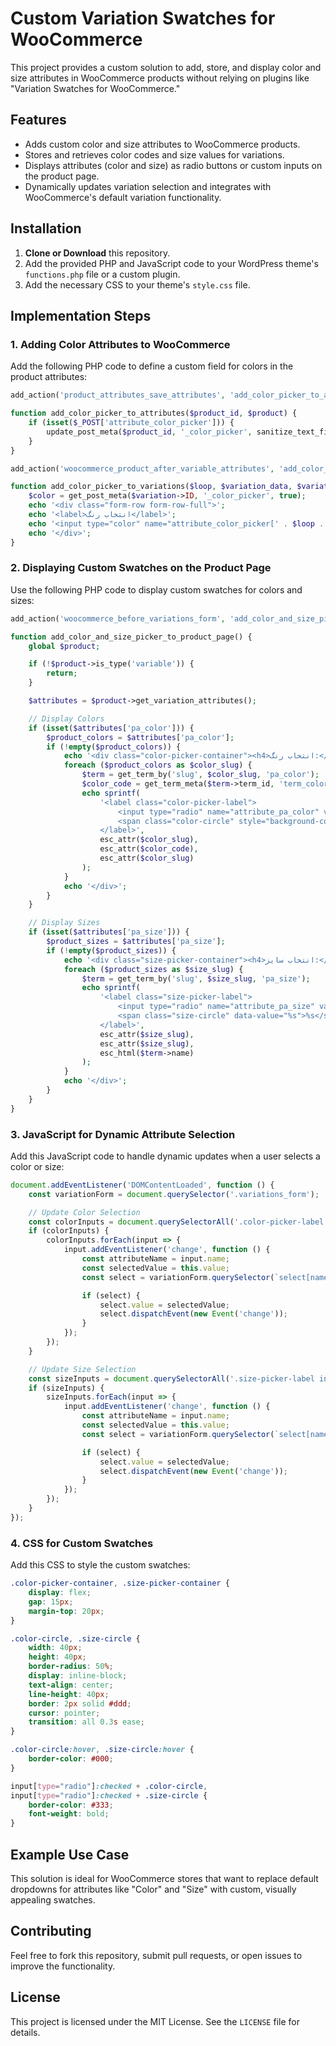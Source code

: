 # Custom Variation Swatches for WooCommerce

This project provides a custom solution to add, store, and display color and size attributes in WooCommerce products without relying on plugins like "Variation Swatches for WooCommerce."

## Features

- Adds custom color and size attributes to WooCommerce products.
- Stores and retrieves color codes and size values for variations.
- Displays attributes (color and size) as radio buttons or custom inputs on the product page.
- Dynamically updates variation selection and integrates with WooCommerce's default variation functionality.

## Installation

1. **Clone or Download** this repository.
2. Add the provided PHP and JavaScript code to your WordPress theme's `functions.php` file or a custom plugin.
3. Add the necessary CSS to your theme's `style.css` file.

## Implementation Steps

### 1. Adding Color Attributes to WooCommerce

Add the following PHP code to define a custom field for colors in the product attributes:

```php
add_action('product_attributes_save_attributes', 'add_color_picker_to_attributes', 10, 2);

function add_color_picker_to_attributes($product_id, $product) {
    if (isset($_POST['attribute_color_picker'])) {
        update_post_meta($product_id, '_color_picker', sanitize_text_field($_POST['attribute_color_picker']));
    }
}

add_action('woocommerce_product_after_variable_attributes', 'add_color_picker_to_variations', 10, 3);

function add_color_picker_to_variations($loop, $variation_data, $variation) {
    $color = get_post_meta($variation->ID, '_color_picker', true);
    echo '<div class="form-row form-row-full">';
    echo '<label>انتخاب رنگ</label>';
    echo '<input type="color" name="attribute_color_picker[' . $loop . ']" value="' . esc_attr($color) . '" />';
    echo '</div>';
}
```

### 2. Displaying Custom Swatches on the Product Page

Use the following PHP code to display custom swatches for colors and sizes:

```php
add_action('woocommerce_before_variations_form', 'add_color_and_size_picker_to_product_page');

function add_color_and_size_picker_to_product_page() {
    global $product;

    if (!$product->is_type('variable')) {
        return;
    }

    $attributes = $product->get_variation_attributes();

    // Display Colors
    if (isset($attributes['pa_color'])) {
        $product_colors = $attributes['pa_color'];
        if (!empty($product_colors)) {
            echo '<div class="color-picker-container"><h4>انتخاب رنگ:</h4>';
            foreach ($product_colors as $color_slug) {
                $term = get_term_by('slug', $color_slug, 'pa_color');
                $color_code = get_term_meta($term->term_id, 'term_color', true);
                echo sprintf(
                    '<label class="color-picker-label">
                        <input type="radio" name="attribute_pa_color" value="%s" style="display: none;">
                        <span class="color-circle" style="background-color: %s;" data-value="%s"></span>
                    </label>',
                    esc_attr($color_slug),
                    esc_attr($color_code),
                    esc_attr($color_slug)
                );
            }
            echo '</div>';
        }
    }

    // Display Sizes
    if (isset($attributes['pa_size'])) {
        $product_sizes = $attributes['pa_size'];
        if (!empty($product_sizes)) {
            echo '<div class="size-picker-container"><h4>انتخاب سایز:</h4>';
            foreach ($product_sizes as $size_slug) {
                $term = get_term_by('slug', $size_slug, 'pa_size');
                echo sprintf(
                    '<label class="size-picker-label">
                        <input type="radio" name="attribute_pa_size" value="%s" style="display: none;">
                        <span class="size-circle" data-value="%s">%s</span>
                    </label>',
                    esc_attr($size_slug),
                    esc_attr($size_slug),
                    esc_html($term->name)
                );
            }
            echo '</div>';
        }
    }
}
```

### 3. JavaScript for Dynamic Attribute Selection

Add this JavaScript code to handle dynamic updates when a user selects a color or size:

```javascript
document.addEventListener('DOMContentLoaded', function () {
    const variationForm = document.querySelector('.variations_form');

    // Update Color Selection
    const colorInputs = document.querySelectorAll('.color-picker-label input[type="radio"]');
    if (colorInputs) {
        colorInputs.forEach(input => {
            input.addEventListener('change', function () {
                const attributeName = input.name;
                const selectedValue = this.value;
                const select = variationForm.querySelector(`select[name="${attributeName}"]`);

                if (select) {
                    select.value = selectedValue;
                    select.dispatchEvent(new Event('change'));
                }
            });
        });
    }

    // Update Size Selection
    const sizeInputs = document.querySelectorAll('.size-picker-label input[type="radio"]');
    if (sizeInputs) {
        sizeInputs.forEach(input => {
            input.addEventListener('change', function () {
                const attributeName = input.name;
                const selectedValue = this.value;
                const select = variationForm.querySelector(`select[name="${attributeName}"]`);

                if (select) {
                    select.value = selectedValue;
                    select.dispatchEvent(new Event('change'));
                }
            });
        });
    }
});
```

### 4. CSS for Custom Swatches

Add this CSS to style the custom swatches:

```css
.color-picker-container, .size-picker-container {
    display: flex;
    gap: 15px;
    margin-top: 20px;
}

.color-circle, .size-circle {
    width: 40px;
    height: 40px;
    border-radius: 50%;
    display: inline-block;
    text-align: center;
    line-height: 40px;
    border: 2px solid #ddd;
    cursor: pointer;
    transition: all 0.3s ease;
}

.color-circle:hover, .size-circle:hover {
    border-color: #000;
}

input[type="radio"]:checked + .color-circle,
input[type="radio"]:checked + .size-circle {
    border-color: #333;
    font-weight: bold;
}
```

## Example Use Case

This solution is ideal for WooCommerce stores that want to replace default dropdowns for attributes like "Color" and "Size" with custom, visually appealing swatches.

## Contributing

Feel free to fork this repository, submit pull requests, or open issues to improve the functionality.

## License

This project is licensed under the MIT License. See the `LICENSE` file for details.
